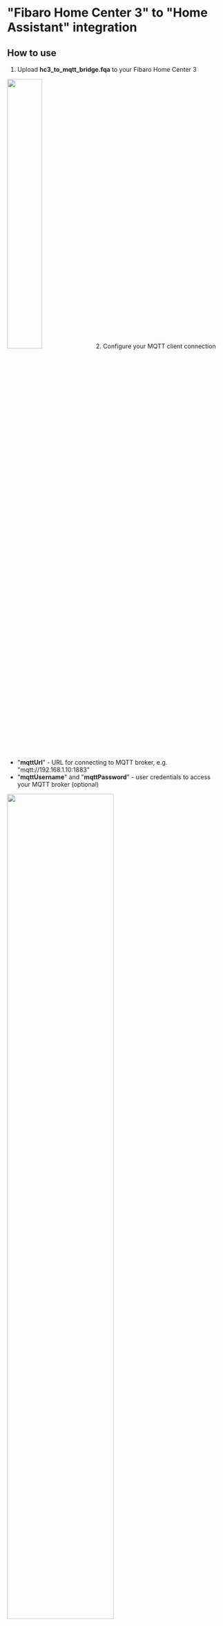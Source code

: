 # "Fibaro Home Center 3" to "Home Assistant" integration

## How to use
1. Upload **hc3_to_mqtt_bridge.fqa** to your Fibaro Home Center 3
<img src="https://user-images.githubusercontent.com/1070777/129612383-ae2d0190-b616-45f9-91de-b0cbbfedf79a.png" width="40%" height="40%">
2. Configure your MQTT client connection
<ul>
  <li> "<b>mqttUrl</b>" - URL for connecting to MQTT broker, e.g. "mqtt://192.168.1.10:1883"</li>
  <li> "<b>mqttUsername</b>" and "<b>mqttPassword</b>" - user credentials to access your MQTT broker (optional)</li>
</ul>
     <img src="https://user-images.githubusercontent.com/1070777/139558861-a4a68363-8f5c-4387-a5b8-c8a32275818b.png" width="70%" height="70%">

## Device support
   * Sensors - Fibaro Motion Sensor, Fibaro Universal Sensor, Fibaro Flood Sensor, Fibaro Smoke/Fire Sensor, most of the generic temperature/humidity/brightness/etc sensors
   * Switches - Fibaro Relay Switch, Fibaro Dimmer
   * Thermostats - with a limited model support, but I can get it implemented if you send me device configuration, or the sample device ideally 
   * Shutters - Fibaro Shutter
   * Energy and power meters
   * RGBW
   * Remote Controllers, where each key is binded to automation triggers visible in Home Assistant GUI

## Your donations are welcome!
[![paypal](https://www.paypalobjects.com/en_US/i/btn/btn_donateCC_LG.gif)](https://www.paypal.com/donate?hosted_button_id=7FXBMQKCWESLN).
\
\
I can add new device support by buying new hardware for testing and allocating more time to programming during weekends.
\
\
Note: I'm using my mother's PayPal because (a) I'd like to support my parents ;-) (b) I'm located in Ukraine and technically not able to get direct donations, and my mother is located Germany where PayPal payments work like a charm

